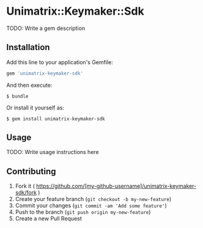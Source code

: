 # Unimatrix::Keymaker::Sdk

TODO: Write a gem description

## Installation

Add this line to your application's Gemfile:

```ruby
gem 'unimatrix-keymaker-sdk'
```

And then execute:

    $ bundle

Or install it yourself as:

    $ gem install unimatrix-keymaker-sdk

## Usage

TODO: Write usage instructions here

## Contributing

1. Fork it ( https://github.com/[my-github-username]/unimatrix-keymaker-sdk/fork )
2. Create your feature branch (`git checkout -b my-new-feature`)
3. Commit your changes (`git commit -am 'Add some feature'`)
4. Push to the branch (`git push origin my-new-feature`)
5. Create a new Pull Request
